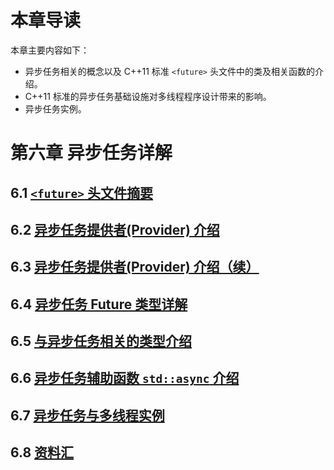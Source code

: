 ﻿# 本章导读 #

本章主要内容如下：

- 异步任务相关的概念以及 C++11 标准 `<future>` 头文件中的类及相关函数的介绍。
- C++11 标准的异步任务基础设施对多线程程序设计带来的影响。
- 异步任务实例。

# 第六章 异步任务详解 #

## 6.1 [`<future>` 头文件摘要](https://github.com/wshilaji/Cplusplus-Concurrency-In-Action/blob/master/zh/chapter6-Future/6.1%20Future-header-synopsis.md) ##

## 6.2 [异步任务提供者(Provider) 介绍](https://github.com/wshilaji/Cplusplus-Concurrency-In-Action/blob/master/zh/chapter6-Future/6.2%20Providers-tutorial.md) ##

## 6.3 [异步任务提供者(Provider) 介绍（续）](https://github.com/wshilaji/Cplusplus-Concurrency-In-Action/blob/master/zh/chapter6-Future/6.3%20Providers-tutorial-2.md) ##

## 6.4 [异步任务 Future 类型详解](https://github.com/wshilaji/Cplusplus-Concurrency-In-Action/blob/master/zh/chapter6-Future/6.4%20Future-tutorial.md) ##

## 6.5 [与异步任务相关的类型介绍](https://github.com/wshilaji/Cplusplus-Concurrency-In-Action/blob/master/zh/chapter6-Future/6.5%20Auxiliary-types.md) ##

## 6.6 [异步任务辅助函数 `std::async` 介绍](https://github.com/wshilaji/Cplusplus-Concurrency-In-Action/blob/master/zh/chapter6-Future/6.6%20Auxiliary-function.md) ##

## 6.7 [异步任务与多线程实例](https://github.com/wshilaji/Cplusplus-Concurrency-In-Action/blob/master/zh/chapter6-Future/6.7%20Future-multithreading-application.md) ##

## 6.8 [资料汇](https://github.com/wshilaji/Cplusplus-Concurrency-In-Action/blob/master/zh/chapter6-Future/web-resources.md) ##
